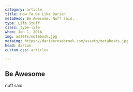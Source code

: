 ```yaml
---
category: article
title: How To Be Like Darian
metaDesc: Be Awesome. Nuff Said.
type: Life Stuff
class: type-life
when: Jan 1, 2016
img: assets/notebook.jpg
metaimg: https://darianrosebrook.com/assets/metaboats.jpg
head: darian
custom_css: articles

---
```


## Be Awesome
nuff said
